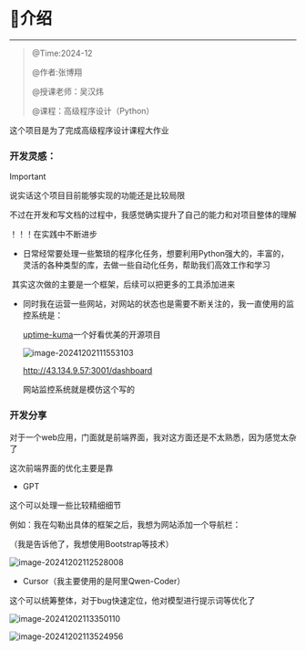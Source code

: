 <meta name="referrer" content="no-referrer">

# 🎂介绍

---

> @Time:2024-12
>
> @作者:张博翔
>
> @授课老师：吴汉炜
>
> @课程：高级程序设计（Python）

这个项目是为了完成高级程序设计课程大作业

### 开发灵感：

> [!IMPORTANT]
>
> 说实话这个项目目前能够实现的功能还是比较局限
>
> 不过在开发和写文档的过程中，我感觉确实提升了自己的能力和对项目整体的理解
>
> ！！！在实践中不断进步

- 日常经常要处理一些繁琐的程序化任务，想要利用Python强大的，丰富的，灵活的各种类型的库，去做一些自动化任务，帮助我们高效工作和学习

​	其实这次做的主要是一个框架，后续可以把更多的工具添加进来

- 同时我在运营一些网站，对网站的状态也是需要不断关注的，我一直使用的监控系统是：

  [uptime-kuma](https://github.com/louislam/uptime-kuma)一个好看优美的开源项目

  ![image-20241202111553103](https://gitee.com/bx33661/image/raw/master/path/image-20241202111553103.png)

  http://43.134.9.57:3001/dashboard

  网站监控系统就是模仿这个写的

### 开发分享

对于一个web应用，门面就是前端界面，我对这方面还是不太熟悉，因为感觉太杂了

这次前端界面的优化主要是靠

- GPT

这个可以处理一些比较精细细节

例如：我在勾勒出具体的框架之后，我想为网站添加一个导航栏：

（我是告诉他了，我想使用Bootstrap等技术）

![image-20241202112528008](https://gitee.com/bx33661/image/raw/master/path/image-20241202112528008.png)

- Cursor（我主要使用的是阿里Qwen-Coder）

这个可以统筹整体，对于bug快速定位，他对模型进行提示词等优化了

![image-20241202113350110](https://gitee.com/bx33661/image/raw/master/path/image-20241202113350110.png)



![image-20241202113524956](https://gitee.com/bx33661/image/raw/master/path/image-20241202113524956.png)